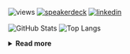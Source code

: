 ![views](https://komarev.com/ghpvc/?username=chck&color=blueviolet)
[![speakerdeck](https://img.shields.io/badge/Speaker_Deck-chck-8a2be2?style=flat-square&logo=speaker-deck)](https://speakerdeck.com/chck)
[![linkedin](https://img.shields.io/badge/LinkedIn-chck-8a2be2?style=flat-square&logo=linkedin)](https://www.linkedin.com/in/chck/)

<p align="left"> 
  <img alt="GitHub Stats" align="center" height="150" src="https://github-readme-stats-nine-umber-51.vercel.app/api?username=chck&count_private=true&show_icons=true&hide_title=true&theme=buefy" />
  <img alt="Top Langs" align="center" height="150" src="https://github-readme-stats-nine-umber-51.vercel.app/api/top-langs/?username=chck&layout=compact&count_private=true&show_icons=true&hide_title=true&theme=buefy" />
</p>

<details>
  <summary><b>Read more</b></summary>
  <br>

  <!--START_SECTION:waka-->
**🐱 My GitHub Data** 

> 📦 123.3 kB Used in GitHub's Storage 
 > 
> 🏆 94 Contributions in the Year 2025
 > 
> 💼 Opted to Hire
 > 
> 📜 133 Public Repositories 
 > 
> 🔑 24 Private Repositories 
 > 
**I'm a Night 🦉** 

```text
🌞 Morning                1015 commits        ████░░░░░░░░░░░░░░░░░░░░░   14.59 % 
🌆 Daytime                2145 commits        ████████░░░░░░░░░░░░░░░░░   30.83 % 
🌃 Evening                2011 commits        ███████░░░░░░░░░░░░░░░░░░   28.91 % 
🌙 Night                  1786 commits        ██████░░░░░░░░░░░░░░░░░░░   25.67 % 
```
📅 **I'm Most Productive on Thursday** 

```text
Monday                   1347 commits        █████░░░░░░░░░░░░░░░░░░░░   19.36 % 
Tuesday                  1054 commits        ████░░░░░░░░░░░░░░░░░░░░░   15.15 % 
Wednesday                1244 commits        ████░░░░░░░░░░░░░░░░░░░░░   17.88 % 
Thursday                 1576 commits        ██████░░░░░░░░░░░░░░░░░░░   22.65 % 
Friday                   696 commits         ██░░░░░░░░░░░░░░░░░░░░░░░   10.00 % 
Saturday                 437 commits         ██░░░░░░░░░░░░░░░░░░░░░░░   06.28 % 
Sunday                   603 commits         ██░░░░░░░░░░░░░░░░░░░░░░░   08.67 % 
```


📊 **This Week I Spent My Time On** 

```text
💬 Programming Languages: 
Rust                     9 hrs 47 mins       ████████████░░░░░░░░░░░░░   48.13 % 
TOML                     1 hr 42 mins        ██░░░░░░░░░░░░░░░░░░░░░░░   08.39 % 
Python                   1 hr 31 mins        ██░░░░░░░░░░░░░░░░░░░░░░░   07.46 % 
Markdown                 1 hr 21 mins        ██░░░░░░░░░░░░░░░░░░░░░░░   06.71 % 
Git                      1 hr 5 mins         █░░░░░░░░░░░░░░░░░░░░░░░░   05.38 % 

🔥 Editors: 
RustRover                11 hrs 16 mins      ██████████████░░░░░░░░░░░   55.39 % 
Neovim                   3 hrs 34 mins       ████░░░░░░░░░░░░░░░░░░░░░   17.53 % 
Zed                      2 hrs 3 mins        ███░░░░░░░░░░░░░░░░░░░░░░   10.15 % 
PyCharm                  1 hr 26 mins        ██░░░░░░░░░░░░░░░░░░░░░░░   07.10 % 
WebStorm                 1 hr 6 mins         █░░░░░░░░░░░░░░░░░░░░░░░░   05.43 % 
```

**I Mostly Code in Python** 

```text
Python                   45 repos            ████████░░░░░░░░░░░░░░░░░   33.83 % 
Jupyter Notebook         19 repos            ████░░░░░░░░░░░░░░░░░░░░░   14.29 % 
TypeScript               6 repos             █░░░░░░░░░░░░░░░░░░░░░░░░   04.51 % 
Dockerfile               5 repos             █░░░░░░░░░░░░░░░░░░░░░░░░   03.76 % 
Astro                    1 repo              ░░░░░░░░░░░░░░░░░░░░░░░░░   00.75 % 
```



**Timeline**

![Lines of Code chart](https://raw.githubusercontent.com/chck/chck/main/assets/bar_graph.png)


 Last Updated on 2025-01-30 01:50 UTC
<!--END_SECTION:waka-->
</details>

